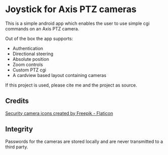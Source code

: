 # Joystick for Axis PTZ cameras

This is a simple android app which enables the user to use simple cgi commands on an Axis PTZ camera.

Out of the box the app supports:
* Authentication
* Directional steering
* Absolute position
* Zoom controls
* Custom PTZ cgi
* A cardview based layout containing cameras

If this project is used, please cite me and the project as source.

## Credits
<a href="https://www.flaticon.com/free-icons/security-camera" title="security camera icons">Security camera icons created by Freepik - Flaticon</a>

## Integrity
Passwords for the cameras are stored locally and are never transmitted to a third party.